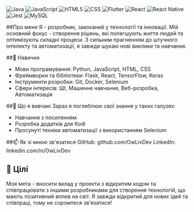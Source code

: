 ![Java](https://img.shields.io/badge/-Java-333333?style=flat&logo=Java&logoColor=007396)
![JavaScript](https://img.shields.io/badge/-JavaScript-333333?style=flat&logo=javascript)
![HTML5](https://img.shields.io/badge/-HTML5-333333?style=flat&logo=HTML5)
![CSS](https://img.shields.io/badge/-CSS-333333?style=flat&logo=CSS3&logoColor=1572B6)
![Flutter](https://img.shields.io/badge/-Flutter-333333?style=flat&logo=Flutter)
![React](https://img.shields.io/badge/-React-333333?style=flat&logo=react)
![React Native](https://img.shields.io/badge/-React%20Native-333333?style=flat&logo=react)
![Jest](https://img.shields.io/badge/-Jest-333333?style=flat&logo=jest)
![MySQL](https://img.shields.io/badge/-MySQL-333333?style=flat&logo=mysql)


##Про мене
Я - розробник, закоханий у технології та інновації. Мій основний фокус - створення рішень, які полегшують життя людей та оптимізують складні процеси. З сильним прагненням до штучного інтелекту та автоматизації, я завжди шукаю нові виклики та навчання.

##🚀 Навички
- Мови програмування: Python, JavaScript, HTML, CSS
- Фреймворки та бібліотеки: Flask, React, TensorFlow, Keras
- Інструменти розробки: Git, Docker, Selenium
- Сфери інтересів: ШІ, Машинне навчання, Веб-розробка, Автоматизація


##🌱 Що я вивчаю
Зараз я поглиблюю свої знання у таких галузях:

- Навчання з посиленням
- Розробка додатків для Kodi
- Просунуті техніки автоматизації з використанням Selenium

##📫 Як зі мною зв'язатися
GitHub: github.com/OwLivDev
LinkedIn: linkedin.com/in/OwLivDev



## 🎯 Цілі
Моя мета - вносити вклад у проекти з відкритим кодом та співпрацювати з іншими розробниками для створення технологій, що мають позитивний вплив на світ. Я завжди відкритий для нових ідей та співпраці, тому не соромтеся зв'язатися!
